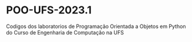 # POO-UFS-2023.1
 Codigos dos laboratorios de Programação Orientada a Objetos em Python do Curso de Engenharia de Computação na UFS
